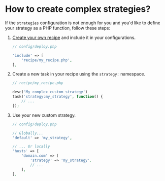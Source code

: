 # How to create complex strategies?

If the `strategies` configuration is not enough for you and you'd like to define your strategy as a PHP function, follow these steps:

1. [Create your own recipe](how-to-custom-recipes.md) and include it in your configurations.
    
    ```php
    // config/deploy.php

    'include' => [
        'recipe/my_recipe.php',
    ],
    ```

2. Create a new task in your recipe using the `strategy:` namespace.

    ```php
    // recipe/my_recipe.php
    
    desc('My complex custom strategy')
    task('strategy:my_strategy', function() {
        // ...    
    });
    ```

3. Use your new custom strategy.

    ```php
    // config/deploy.php

    // Globally...
    'default' => 'my_strategy',

    // ... Or locally
    'hosts' => [
        'domain.com' => [
            'strategy' => 'my_strategy',
            // ...
        ],
    ],
    ```